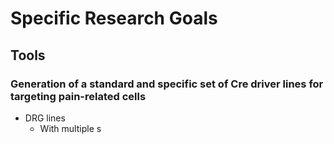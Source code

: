 # Specific Research Goals

## Tools

### Generation of a standard and specific set of Cre driver lines for targeting pain-related cells
- DRG lines
    - With multiple s

